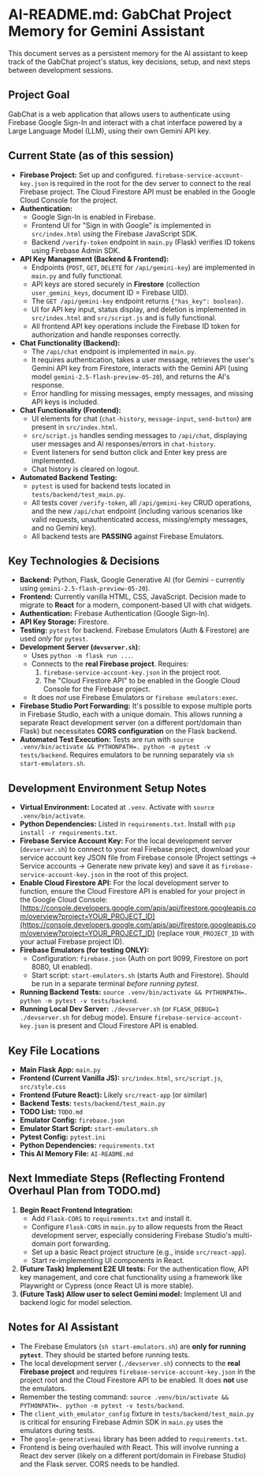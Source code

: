 # AI-README.md: GabChat Project Memory for Gemini Assistant

This document serves as a persistent memory for the AI assistant to keep track of the GabChat project's status, key decisions, setup, and next steps between development sessions.

## Project Goal

GabChat is a web application that allows users to authenticate using Firebase Google Sign-In and interact with a chat interface powered by a Large Language Model (LLM), using their own Gemini API key.

## Current State (as of this session)

*   **Firebase Project:** Set up and configured. `firebase-service-account-key.json` is required in the root for the dev server to connect to the real Firebase project. The Cloud Firestore API must be enabled in the Google Cloud Console for the project.
*   **Authentication:**
    *   Google Sign-In is enabled in Firebase.
    *   Frontend UI for "Sign in with Google" is implemented in `src/index.html` using the Firebase JavaScript SDK.
    *   Backend `/verify-token` endpoint in `main.py` (Flask) verifies ID tokens using Firebase Admin SDK.
*   **API Key Management (Backend & Frontend):**
    *   Endpoints (`POST`, `GET`, `DELETE` for `/api/gemini-key`) are implemented in `main.py` and fully functional.
    *   API keys are stored securely in **Firestore** (collection `user_gemini_keys`, document ID = Firebase UID).
    *   The `GET /api/gemini-key` endpoint returns `{"has_key": boolean}`.
    *   UI for API key input, status display, and deletion is implemented in `src/index.html` and `src/script.js` and is fully functional.
    *   All frontend API key operations include the Firebase ID token for authorization and handle responses correctly.
*   **Chat Functionality (Backend):**
    *   The `/api/chat` endpoint is implemented in `main.py`.
    *   It requires authentication, takes a user message, retrieves the user's Gemini API key from Firestore, interacts with the Gemini API (using model `gemini-2.5-flash-preview-05-20`), and returns the AI's response.
    *   Error handling for missing messages, empty messages, and missing API keys is included.
*   **Chat Functionality (Frontend):**
    *   UI elements for chat (`chat-history`, `message-input`, `send-button`) are present in `src/index.html`.
    *   `src/script.js` handles sending messages to `/api/chat`, displaying user messages and AI responses/errors in `chat-history`.
    *   Event listeners for send button click and Enter key press are implemented.
    *   Chat history is cleared on logout.
*   **Automated Backend Testing:**
    *   `pytest` is used for backend tests located in `tests/backend/test_main.py`.
    *   All tests cover `/verify-token`, all `/api/gemini-key` CRUD operations, and the new `/api/chat` endpoint (including various scenarios like valid requests, unauthenticated access, missing/empty messages, and no Gemini key).
    *   All backend tests are **PASSING** against Firebase Emulators.

## Key Technologies & Decisions

*   **Backend:** Python, Flask, Google Generative AI (for Gemini - currently using `gemini-2.5-flash-preview-05-20`).
*   **Frontend:** Currently vanilla HTML, CSS, JavaScript. Decision made to migrate to **React** for a modern, component-based UI with chat widgets.
*   **Authentication:** Firebase Authentication (Google Sign-In).
*   **API Key Storage:** Firestore.
*   **Testing:** `pytest` for backend. Firebase Emulators (Auth & Firestore) are used *only* for `pytest`.
*   **Development Server (`devserver.sh`):**
    *   Uses `python -m flask run ...`.
    *   Connects to the **real Firebase project**. Requires:
        1.  `firebase-service-account-key.json` in the project root.
        2.  The "Cloud Firestore API" to be enabled in the Google Cloud Console for the Firebase project.
    *   It does *not* use Firebase Emulators or `firebase emulators:exec`.
*   **Firebase Studio Port Forwarding:** It's possible to expose multiple ports in Firebase Studio, each with a unique domain. This allows running a separate React development server (on a different port/domain than Flask) but necessitates **CORS configuration** on the Flask backend.
*   **Automated Test Execution:** Tests are run with `source .venv/bin/activate && PYTHONPATH=. python -m pytest -v tests/backend`. Requires emulators to be running separately via `sh start-emulators.sh`.

## Development Environment Setup Notes

*   **Virtual Environment:** Located at `.venv`. Activate with `source .venv/bin/activate`.
*   **Python Dependencies:** Listed in `requirements.txt`. Install with `pip install -r requirements.txt`.
*   **Firebase Service Account Key:** For the local development server (`devserver.sh`) to connect to your real Firebase project, download your service account key JSON file from Firebase console (Project settings -> Service accounts -> Generate new private key) and save it as `firebase-service-account-key.json` in the root of this project.
*   **Enable Cloud Firestore API:** For the local development server to function, ensure the Cloud Firestore API is enabled for your project in the Google Cloud Console: [https://console.developers.google.com/apis/api/firestore.googleapis.com/overview?project=YOUR_PROJECT_ID](https://console.developers.google.com/apis/api/firestore.googleapis.com/overview?project=YOUR_PROJECT_ID) (replace `YOUR_PROJECT_ID` with your actual Firebase project ID).
*   **Firebase Emulators (for testing ONLY):**
    *   Configuration: `firebase.json` (Auth on port 9099, Firestore on port 8080, UI enabled).
    *   Start script: `start-emulators.sh` (starts Auth and Firestore). Should be run in a separate terminal *before running pytest*.
*   **Running Backend Tests:** `source .venv/bin/activate && PYTHONPATH=. python -m pytest -v tests/backend`.
*   **Running Local Dev Server:** `./devserver.sh` (or `FLASK_DEBUG=1 ./devserver.sh` for debug mode). Ensure `firebase-service-account-key.json` is present and Cloud Firestore API is enabled.

## Key File Locations

*   **Main Flask App:** `main.py`
*   **Frontend (Current Vanilla JS):** `src/index.html`, `src/script.js`, `src/style.css`
*   **Frontend (Future React):** Likely `src/react-app` (or similar)
*   **Backend Tests:** `tests/backend/test_main.py`
*   **TODO List:** `TODO.md`
*   **Emulator Config:** `firebase.json`
*   **Emulator Start Script:** `start-emulators.sh`
*   **Pytest Config:** `pytest.ini`
*   **Python Dependencies:** `requirements.txt`
*   **This AI Memory File:** `AI-README.md`

## Next Immediate Steps (Reflecting Frontend Overhaul Plan from TODO.md)

1.  **Begin React Frontend Integration:**
    *   Add `Flask-CORS` to `requirements.txt` and install it.
    *   Configure `Flask-CORS` in `main.py` to allow requests from the React development server, especially considering Firebase Studio's multi-domain port forwarding.
    *   Set up a basic React project structure (e.g., inside `src/react-app`).
    *   Start re-implementing UI components in React.
2.  **(Future Task) Implement E2E UI tests:** For the authentication flow, API key management, and core chat functionality using a framework like Playwright or Cypress (once React UI is more stable).
3.  **(Future Task) Allow user to select Gemini model:** Implement UI and backend logic for model selection.

## Notes for AI Assistant

*   The Firebase Emulators (`sh start-emulators.sh`) are **only for running `pytest`**. They should be started before running tests.
*   The local development server (`./devserver.sh`) connects to the **real Firebase project** and requires `firebase-service-account-key.json` in the project root and the Cloud Firestore API to be enabled. It does **not** use the emulators.
*   Remember the testing command: `source .venv/bin/activate && PYTHONPATH=. python -m pytest -v tests/backend`.
*   The `client_with_emulator_config` fixture in `tests/backend/test_main.py` is critical for ensuring Firebase Admin SDK in `main.py` uses the emulators during tests.
*   The `google-generativeai` library has been added to `requirements.txt`.
*   Frontend is being overhauled with React. This will involve running a React dev server (likely on a different port/domain in Firebase Studio) and the Flask server. CORS needs to be handled.
